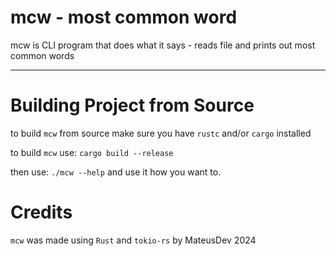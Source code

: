 # mcw - most common word

mcw is CLI program that does what it says - reads file and prints out most common words

---

# Building Project from Source

to build `mcw` from source make sure you have `rustc` and/or `cargo` installed

to build `mcw` use: `cargo build --release`

then use: `./mcw --help` and use it how you want to.

# Credits

`mcw` was made using `Rust` and `tokio-rs` by MateusDev 2024
